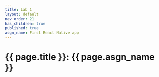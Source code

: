 ```yaml
---
title: Lab 1
layout: default
nav_order: 21
has_children: true
published: true
asgn_name: First React Native app
---
```


# {{ page.title }}: {{ page.asgn_name }}

